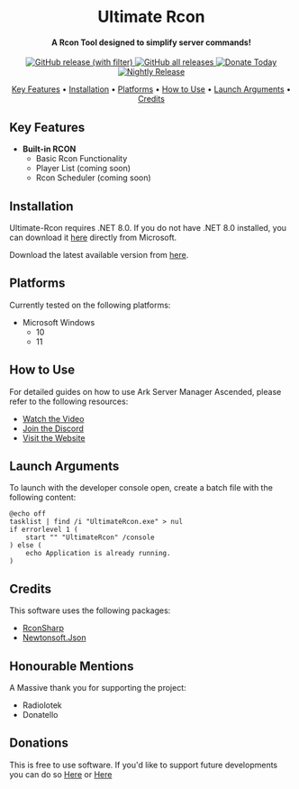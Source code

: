 <h1 align="center">
  <br>
    Ultimate Rcon
  <br>
</h1>

<h4 align="center">A Rcon Tool designed to simplify server commands!</h4>

<p align="center">
  <a href="https://github.com/CSBrad/Ultimate-Rcon/releases" target="_blank">
    <img alt="GitHub release (with filter)" src="https://img.shields.io/github/v/release/CSBrad/Ultimate-Rcon">
  </a>
  
  <a href="https://github.com/CSBrad/Ultimate-Rcon/releases" target="_blank">
    <img alt="GitHub all releases" src="https://img.shields.io/github/downloads/CSBrad/Ultimate-Rcon/total">
  </a>

  <a href="https://www.paypal.com/paypalme/BradleyRye" target="_blank">
    <img alt="Donate Today" src="https://img.shields.io/badge/Donate-Today-blue">
  </a>
  
  <a href="https://github.com/CSBrad/Ultimate-Rcon/releases/tag/v0.1.1.1" target="_blank">
    <img alt="Nightly Release" src="https://img.shields.io/badge/Nightly-Release-blue">
  </a>
  
</p>

<p align="center">
  <a href="#key-features">Key Features</a> •
  <a href="#installation">Installation</a> •
  <a href="#platforms">Platforms</a> •
  <a href="#how-to-use">How to Use</a> •
  <a href="#launch-arguments">Launch Arguments</a> •
  <a href="#credits">Credits</a>
</p>

## Key Features
* **Built-in RCON**
  - Basic Rcon Functionality
  - Player List (coming soon)
  - Rcon Scheduler (coming soon)

## Installation

Ultimate-Rcon requires .NET 8.0. If you do not have .NET 8.0 installed, you can download it [here](https://dotnet.microsoft.com/en-us/download/dotnet/8.0) directly from Microsoft.

Download the latest available version from [here](https://github.com/CSBrad/Ultimate-Rcon/releases).

## Platforms
Currently tested on the following platforms:

* Microsoft Windows
  - 10
  - 11

## How to Use

For detailed guides on how to use Ark Server Manager Ascended, please refer to the following resources:

* [Watch the Video](https://www.youtube.com/watch?v=CHfZ9D54PYE&t=3s)
* [Join the Discord](https://discord.com/invite/7GQYecCgtu)
* [Visit the Website](https://bradsdigitaltools.co.uk/)

## Launch Arguments

To launch with the developer console open, create a batch file with the following content:

```batch
@echo off
tasklist | find /i "UltimateRcon.exe" > nul
if errorlevel 1 (
    start "" "UltimateRcon" /console
) else (
    echo Application is already running.
)
```

## Credits
This software uses the following packages:
*  [RconSharp](https://github.com/stefanodriussi/rconsharp)
*  [Newtonsoft.Json](https://www.newtonsoft.com/json)

## Honourable Mentions 
A Massive thank you for supporting the project:
* Radiolotek
* Donatello

## Donations
This is free to use software. If you'd like to support future developments you can do so [Here](https://www.paypal.com/paypalme/BradleyRye) or [Here](https://github.com/sponsors/CSBrad/)
